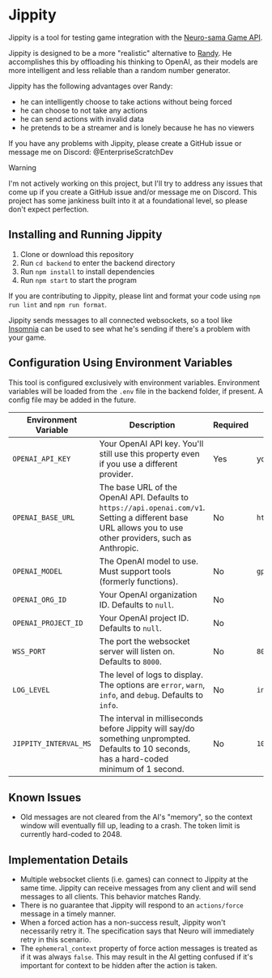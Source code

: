 # Jippity
Jippity is a tool for testing game integration with the [Neuro-sama Game API](https://github.com/VedalAI/neuro-game-sdk).

Jippity is designed to be a more "realistic" alternative to [Randy](https://github.com/VedalAI/neuro-game-sdk/tree/main/Randy).
He accomplishes this by offloading his thinking to OpenAI, as their models are more intelligent and less reliable than a random number generator.

Jippity has the following advantages over Randy:
- he can intelligently choose to take actions without being forced
- he can choose to not take any actions
- he can send actions with invalid data
- he pretends to be a streamer and is lonely because he has no viewers

If you have any problems with Jippity, please create a GitHub issue or message me on Discord: @EnterpriseScratchDev

> [!WARNING]
> I'm not actively working on this project, but I'll try to address any issues that come up if you create a GitHub issue and/or message me on Discord.
> This project has some jankiness built into it at a foundational level, so please don't expect perfection.

## Installing and Running Jippity
1. Clone or download this repository
2. Run `cd backend` to enter the backend directory
3. Run `npm install` to install dependencies
4. Run `npm start` to start the program

If you are contributing to Jippity, please lint and format your code using `npm run lint` and `npm run format`.

Jippity sends messages to all connected websockets, so a tool like [Insomnia](https://insomnia.rest/) can be used to see what he's sending if there's a problem with your game.

## Configuration Using Environment Variables
This tool is configured exclusively with environment variables.
Environment variables will be loaded from the `.env` file in the backend folder, if present.
A config file may be added in the future.

| Environment Variable  | Description                                                                                                                                                 | Required | Example                         |
|-----------------------|-------------------------------------------------------------------------------------------------------------------------------------------------------------|----------|---------------------------------|
| `OPENAI_API_KEY`      | Your OpenAI API key. You'll still use this property even if you use a different provider.                                                                   | Yes      | you wish                        |
| `OPENAI_BASE_URL`     | The base URL of the OpenAI API. Defaults to `https://api.openai.com/v1`. Setting a different base URL allows you to use other providers, such as Anthropic. | No       | `https://api.anthropic.com/v1/` |
| `OPENAI_MODEL`        | The OpenAI model to use. Must support tools (formerly functions).                                                                                           | No       | `gpt-4o-mini`                   |
| `OPENAI_ORG_ID`       | Your OpenAI organization ID. Defaults to `null`.                                                                                                            | No       |                                 |
| `OPENAI_PROJECT_ID`   | Your OpenAI project ID. Defaults to `null`.                                                                                                                 | No       |                                 |
| `WSS_PORT`            | The port the websocket server will listen on. Defaults to `8000`.                                                                                           | No       | `8000`                          |
| `LOG_LEVEL`           | The level of logs to display. The options are `error`, `warn`, `info`, and `debug`. Defaults to `info`.                                                     | No       | `info`                          |
| `JIPPITY_INTERVAL_MS` | The interval in milliseconds before Jippity will say/do something unprompted. Defaults to 10 seconds, has a hard-coded minimum of 1 second.                 | No       | `10000`                         |

## Known Issues
- Old messages are not cleared from the AI's "memory", so the context window will eventually fill up, leading to a crash.
  The token limit is currently hard-coded to 2048.

## Implementation Details
- Multiple websocket clients (i.e. games) can connect to Jippity at the same time.
  Jippity can receive messages from any client and will send messages to all clients.
  This behavior matches Randy.
- There is no guarantee that Jippity will respond to an `actions/force` message in a timely manner.
- When a forced action has a non-success result, Jippity won't necessarily retry it.
  The specification says that Neuro will immediately retry in this scenario.
- The `ephemeral_context` property of force action messages is treated as if it was always `false`.
  This may result in the AI getting confused if it's important for context to be hidden after the action is taken.
